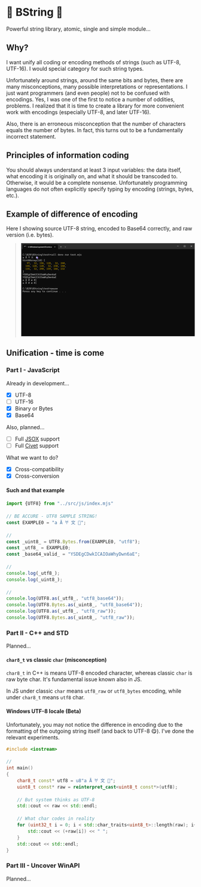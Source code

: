# 🔮 BString 🔮

Powerful string library, atomic, single and simple module...

## Why?

I want unify all coding or encoding methods of strings (such as UTF-8, UTF-16). I would special category for such string types.

Unfortunately around strings, around the same bits and bytes, there are many misconceptions, many possible interpretations or representations. I just want programmers (and even people) not to be confused with encodings. Yes, I was one of the first to notice a number of oddities, problems. I realized that it is time to create a library for more convenient work with encodings (especially UTF-8, and later UTF-16).

Also, there is an erroneous misconception that the number of characters equals the number of bytes. In fact, this turns out to be a fundamentally incorrect statement.

## Principles of information coding

You should always understand at least 3 input variables: the data itself, what encoding it is originally on, and what it should be transcoded to. Otherwise, it would be a complete nonsense. Unfortunately programming languages do not often explicitly specify typing by encoding (strings, bytes, etc.).

## Example of difference of encoding

Here I showing source UTF-8 string, encoded to Base64 correctly, and raw version (i.e. bytes).

> ![Typical](./img/typical.png)

## Unification - time is come

### Part I - JavaScript

Already in development...

- [x] UTF-8
- [ ] UTF-16
- [x] Binary or Bytes
- [x] Base64

Also, planned...

- [ ] Full [JSOX](https://github.com/d3x0r/JSOX.git) support
- [ ] Full [Civet](https://github.com/DanielXMoore/Civet) support

What we want to do?

- [x] Cross-compatibility
- [x] Cross-conversion

#### Such and that example

```js
import {UTF8} from "../src/js/index.mjs"

// BE ACCURE - UTF8 SAMPLE STRING!
const EXAMPLE0 = "a Ā 𐀀 文 🦄";

//
const _uint8_ = UTF8.Bytes.from(EXAMPLE0, "utf8");
const _utf8_ = EXAMPLE0;
const _base64_valid_ = "YSDEgCDwkICAIOaWhyDwn6aE";

//
console.log(_utf8_);
console.log(_uint8_);

//
console.log(UTF8.as(_utf8_, "utf8_base64"));
console.log(UTF8.Bytes.as(_uint8_, "utf8_base64"));
console.log(UTF8.as(_utf8_, "utf8_raw"));
console.log(UTF8.Bytes.as(_uint8_, "utf8_raw"));

```

### Part II - C++ and STD

Planned...

#### `char8_t` vs classic `char` (misconception)

`char8_t` in C++ is means UTF-8 encoded character, whereas classic `char` is raw byte char. It's fundamental issue known also in JS.

In JS under classic `char` means `utf8_raw` or `utf8_bytes` encoding, while under `char8_t` means `utf8` char.

#### Windows UTF-8 locale (Beta)

Unfortunately, you may not notice the difference in encoding due to the formatting of the outgoing string itself (and back to UTF-8 😋). I've done the relevant experiments.

```cpp
#include <iostream>

//
int main()
{
    char8_t const* utf8 = u8"a Ā 𐀀 文 🦄";
    uint8_t const* raw = reinterpret_cast<uint8_t const*>(utf8);
    
    // But system thinks as UTF-8
    std::cout << raw << std::endl;

    // What char codes in reality
    for (uint32_t i = 0; i < std::char_traits<uint8_t>::length(raw); i++) {
        std::cout << (+raw[i]) << " ";
    }
    std::cout << std::endl;
}
```

### Part III - Uncover WinAPI

Planned...
